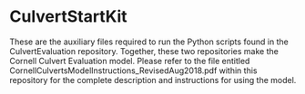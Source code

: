 # CulvertStartKit
These are the auxiliary files required to run the Python scripts found in the CulvertEvaluation repository. 
Together, these two repositories make the Cornell Culvert Evaluation model. 
Please refer to the file entitled CornellCulvertsModelInstructions_RevisedAug2018.pdf within this repository for the complete description and instructions for using the model.
